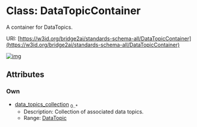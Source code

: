 
# Class: DataTopicContainer

A container for DataTopics.

URI: [https://w3id.org/bridge2ai/standards-schema-all/DataTopicContainer](https://w3id.org/bridge2ai/standards-schema-all/DataTopicContainer)


[![img](https://yuml.me/diagram/nofunky;dir:TB/class/[DataTopic]<data_topics_collection%200..*-++[DataTopicContainer],[DataTopic])](https://yuml.me/diagram/nofunky;dir:TB/class/[DataTopic]<data_topics_collection%200..*-++[DataTopicContainer],[DataTopic])

## Attributes


### Own

 * [data_topics_collection](data_topics_collection.md)  <sub>0..\*</sub>
     * Description: Collection of associated data topics.
     * Range: [DataTopic](DataTopic.md)
